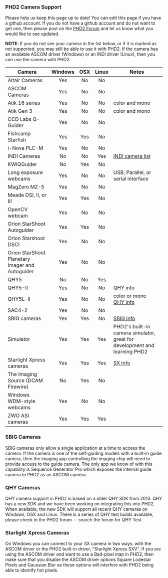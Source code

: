 ### PHD2 Camera Support ###

Please help us keep this page up to date!  You can edit this page if you have a github account.  If you do not have a github account and do not want to get one, then please post on the [PHD2 Forum](https://groups.google.com/forum/?fromgroups=#!forum/open-phd-guiding) and let us know what you would like to see updated.

**NOTE**: If you do not see your camera in the list below, or if it is marked as not supported, you may still be able to use it with PHD2.  If the camera has an available ASCOM driver (Windows) or an INDI driver (Linux), then you _can_ use the camera with PHD2.

|Camera|Windows|OSX|Linux|Notes|
|------|:-----:|:-:|:---:|-----|
| Altair Cameras | Yes | No | No |  |
| ASCOM Cameras| Yes | No | No | |
| Atik 16 series | Yes | No | No | color and mono |
| Atik Gen 3  | Yes | No | No | color and mono |
| CCD Labs Q-Guider | Yes | No | No |  |
| Fishcamp Starfish | Yes | Yes | No |  |
| i-Nova PLC-M | Yes | No | No | |
| INDI Cameras|No|No|Yes| [INDI camera list](http://www.indilib.org/devices/ccds.html) |
| KWIQGuider | No | Yes | No |  |
| Long exposure webcams | Yes | No | No | USB, Parallel, or serial interface |
| MagZero MZ-5 | Yes | No | No |  |
| Meade DSI, II, or III | Yes | Yes | No |  |
| OpenCV webcam | Yes | No | No |  |
| Orion StarShoot Autoguider | Yes | Yes | No |  |
| Orion Starshoot DSCI | Yes | No | No |  |
| Orion StarShoot Planetary Imager and Autoguider | Yes | No | No |  |
| QHY5 | No | No | Yes | |
| QHY5-II | Yes | No | No | [QHY info](#qhy) |
| QHY5L-II | Yes | No | No | color or mono<br>[QHY info](#qhy) |
| SAC4-2 | Yes | No | No |  |
| SBIG cameras | Yes | Yes | No | [SBIG info](#sbig) |
| Simulator | Yes | Yes | Yes | PHD2's built-in camera simulator, great for development and learning PHD2 |
| Starlight Xpress cameras |Yes|Yes|Yes|[SX info](#sx)|
| The Imaging Source (DCAM Firewire) | No | Yes | No |  |
| Windows WDM-style webcams | Yes | No | No |  |
| ZWO ASI cameras| Yes | Yes | Yes | |

<a name=sbig></a>
### SBIG Cameras ###

SBIG cameras only allow a single application at a time to access the camera. If the camera is one of the self-guiding models with a built-in guide camera, then the imaging app controlling the imaging chip will need to provide access to the guide camera. The only app we know of with this capability is Sequence Generator Pro which exposes the internal guide camera to PHD2 as an ASCOM camera.

<a name=qhy></a>
### QHY Cameras ###
QHY camera support in PHD2 is based on a older QHY SDK from 2013. QHY has a new SDK and we have been working on integrating this into PHD2.  When available, the new SDK will support all recent QHY cameras on Windows, OSX and Linux. There is a series of QHY test builds available, please check in the PHD2 forum -- search the forum for QHY Test.

<a name=sx></a>
### Starlight Xpress Cameras ###
On Windows you can connect to your SX camera in two ways: with the ASCOM driver or the PHD2 built-in driver, "Starlight Xpress SXV".  If you are using the ASCOM driver and want to use a Bad-pixel map in PHD2, then make sure that you disable the ASCOM driver options Square Lodestar Pixels and Gaussian Blur as these options will interfere with PHD2 being able to identify hot pixels.
